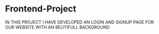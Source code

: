 # Frontend-Project
IN THIS PROJECT I HAVE DEVELOPED AN LOGIN AND SIGNUP PAGE FOR OUR WEBSITE WITH AN BEUTIFULL BACKGROUND 
